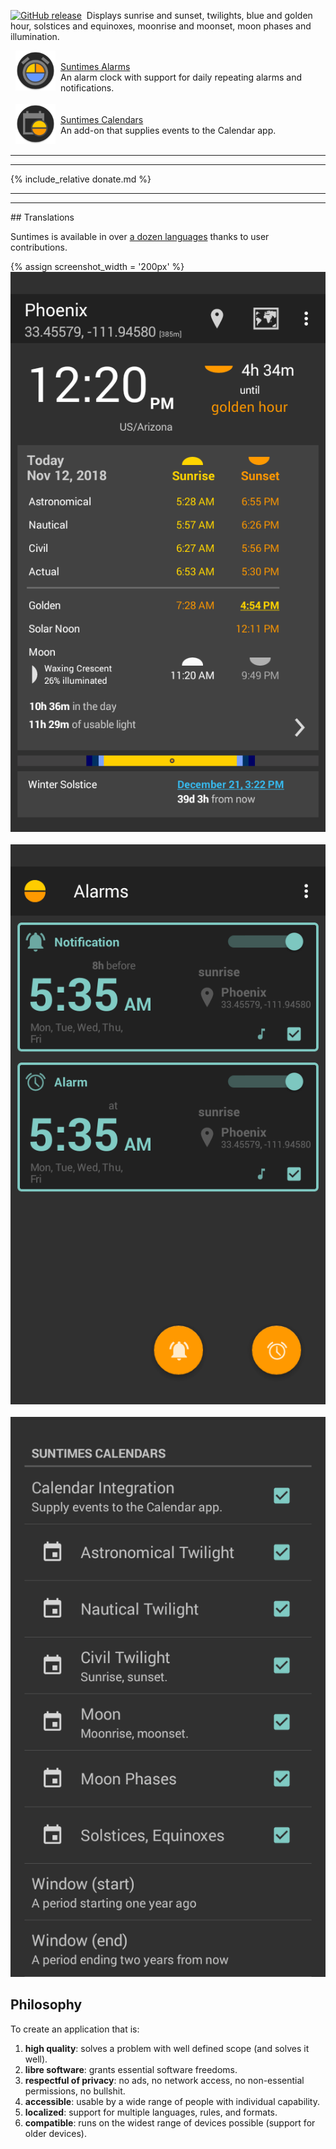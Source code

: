 <a href="https://github.com/forrestguice/SuntimesWidget/releases"><img src="https://img.shields.io/github/release/forrestguice/SuntimesWidget.svg" alt="GitHub release" /></a>&nbsp; Displays sunrise and sunset, twilights, blue and golden hour, solstices and equinoxes, moonrise and moonset, moon phases and illumination.

  <img align="left" src="images/ic_launcher_alarms.png" hspace="8" height="64" />  <br/><u>Suntimes Alarms</u><br />An alarm clock with support for daily repeating alarms and notifications.
 <br /> <br />
  <a href="https://f-droid.org/en/packages/com.forrestguice.suntimescalendars/"><img align="left" src="images/ic_launcher.png" hspace="8" height="64" /></a>  <br/>[Suntimes Calendars](https://f-droid.org/en/packages/com.forrestguice.suntimescalendars/) <br />An add-on that supplies events to the Calendar app.
 <br /> <br />
<hr />
<hr />
{% include_relative donate.md %}
<hr />
<hr />
## Translations
<p>Suntimes is available in over <a href="gallery">a dozen languages</a> thanks to user contributions.</p>
{% assign screenshot_width = '200px' %}
<a href="gallery"><img alt="screenshot1" src='./doc/screenshots/v0.9.5/en/activity-main0-dark.png' width="{{ screenshot_width }}" alt="screenshot1" /></a>&nbsp;&nbsp;
<a href="gallery"><img alt="screenshot2" src='./doc/screenshots/v0.11.3/en/activity-alarms0-dark.png' width="{{ screenshot_width }}" alt="screenshot2" /></a>&nbsp;&nbsp;
<a href="gallery"><img alt="screenshot3" src='./doc/screenshots/suntimescalendars/v0.3.1/en/activity-calendars0.png' width="{{ screenshot_width }}" alt="screenshot3" /></a>

## Philosophy
To create an application that is:

1) **high quality**: solves a problem with well defined scope (and solves it well).
2) **libre software**: grants essential software freedoms.
3) **respectful of privacy**: no ads, no network access, no non-essential permissions, no bullshit.
4) **accessible**: usable by a wide range of people with individual capability.
5) **localized**: support for multiple languages, rules, and formats.
6) **compatible**: runs on the widest range of devices possible (support for older devices).
